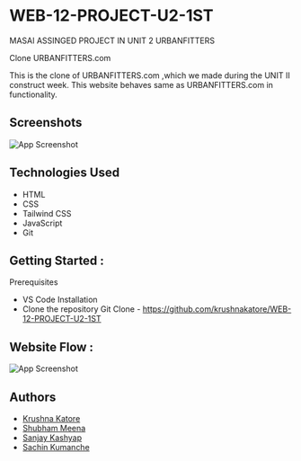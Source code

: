 # WEB-12-PROJECT-U2-1ST
MASAI ASSINGED PROJECT IN UNIT 2 URBANFITTERS

Clone URBANFITTERS.com

This is the clone of URBANFITTERS.com ,which we made during the UNIT II construct week. This website behaves same as URBANFITTERS.com in functionality.

## Screenshots

![App Screenshot](https://cdn.hashnode.com/res/hashnode/image/upload/v1633275491843/Mawac9mfDL.jpeg)


## Technologies Used

- HTML
- CSS
- Tailwind CSS
- JavaScript
- Git

## Getting Started :

Prerequisites

- VS Code
  Installation
- Clone the repository
  Git Clone - https://github.com/krushnakatore/WEB-12-PROJECT-U2-1ST

## Website Flow :

![App Screenshot](https://cdn.hashnode.com/res/hashnode/image/upload/v1633276907767/7QWUdfl13.png)

## Authors

- [Krushna Katore](https://github.com/krushnakatore)
- [Shubham Meena](https://github.com/xavier9909)
- [Sanjay Kashyap](https://github.com/sanjaykashyap80)
- [Sachin Kumanche](https://github.com/impcakash)

